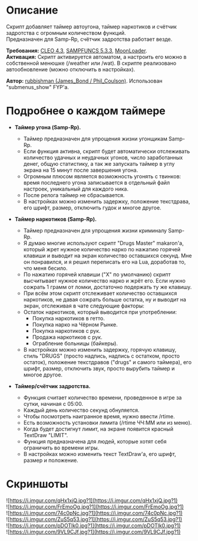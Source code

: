 # Описание 
Скрипт добавляет таймер автоугона, таймер наркотиков и счётчик задротства с огромным количеством функций.  
Предназначен для Samp-Rp, счётчик задротства работает везде.

**Требования:** [CLEO 4.3](http://cleo.li/?lang=ru), [SAMPFUNCS 5.3.3](https://blast.hk/threads/17/), [MoonLoader](https://blast.hk/threads/13305/).  
**Активация:** Скрипт активируется автоматом, а настроить его можно в собственной менюшке (/weather или /wat). В скрипте реализовано автообновление (можно отключить в настройках).

**Автор:** [rubbishman (James_Bond / Phil_Coulson)](http://rubbishman.ru/samp). Использован "submenus_show" FYP'a.  
# Подробнее о каждом таймере
* **Таймер угона (Samp-Rp).**

    * Таймер предназначен для упрощения жизни угонщикам Samp-Rp.
    * Если функция активна, скрипт будет автоматически отслеживать количество удачных и неудачных угонов, число заработанных денег, общую статистику, а так же запускать таймер в углу экрана на 15 минут после завершения угона.
    * Огромным плюсом является возможность угонять с твинков: время последнего угона записывается в отдельный файл настроек, уникальный для каждого ника.
    * После релога таймер не сбрасывается.
    * В настройках можно изменить задержку, положение текстдрава, его шрифт, размер, отключить гудок и многое другое.

* **Таймер наркотиков (Samp-Rp).**

    * Таймер предназначен для упрощения жизни криминалу Samp-Rp.
    * Я думаю многие используют скрипт "Drugs Master" makaron'a, который жрет нужное количество нарко по нажатию горячей клавиши и выводит на экран количество оставшихся секунд. Мне он понравился, и я решил переписать его на Lua, доработав то, что меня бесило.
    * По нажатию горячей клавиши ("X" по умолчанию) скрипт высчитывает нужное количество нарко и жрёт его. Если нужно сожрать 1 грамм от ломки, достаточно подержать ту же клавишу.
    * При всём этом скрипт отслеживает количество оставшихся наркотиков, не давая сожрать больше остатка, ну и выводит на экран, отслеживая в чате следующие факторы:
    * Остаток наркотиков, который выводится при употреблении:
        * Покупка наркотиков в гетто.
        * Покупка нарко на Чёрном Рынке.
        * Покупка наркотиков с рук.
        * Продажа наркотиков с рук.
        * Ограбление больницы (байкеры).
    * В настройках можно изменить задержку, горячую клавишу, стиль "DRUGS" (просто надпись, надпись с остатком, просто остаток), положение текстдравов ("drugs" и самого таймера), его шрифт, размер, отключить звук, просто вырубить таймер и многое другое.

* **Таймер/счётчик задротства.**

    * Функция считает количество времени, проведенное в игре за сутки, начиная с 05:00.
    * Каждый день количество секунд обнуляется.
    * Чтобы посмотреть наигранное время, нужно ввести /rtime.
    * Есть возможность установки лимита (/rtime ЧЧ:ММ или из меню).
    * Когда будет достигнут лимит, на экране появится красный TextDraw "LIMIT".
    * Функция предназначена для людей, которые хотят себя ограничить во времени игры.
    * В настройках можно изменить текст TextDraw'a, его шрифт, размер и положение.

# Скриншоты
![https://i.imgur.com/qHx1xjQ.jpg?1](https://i.imgur.com/qHx1xjQ.jpg?1)  
![https://i.imgur.com/FrEmoOg.jpg?1](https://i.imgur.com/FrEmoOg.jpg?1)  
![https://i.imgur.com/74c0pNc.jpg?1](https://i.imgur.com/74c0pNc.jpg?1)  
![https://i.imgur.com/ZuS5q53.jpg?1](https://i.imgur.com/ZuS5q53.jpg?1)  
![https://i.imgur.com/pDOTlk0.jpg?1](https://i.imgur.com/pDOTlk0.jpg?1)  
![https://i.imgur.com/9VL9CJf.jpg?1](https://i.imgur.com/9VL9CJf.jpg?1)  


